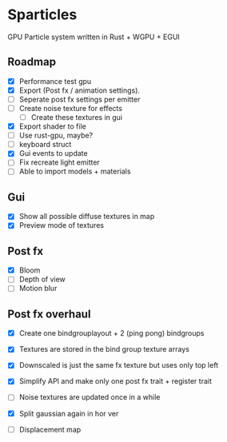 # Sparticles
GPU Particle system written in Rust + WGPU + EGUI

## Roadmap
- [x] Performance test gpu
- [x] Export (Post fx / animation settings).
- [ ] Seperate post fx settings per emitter
- [ ] Create noise texture for effects
  - [ ] Create these textures in gui
- [x] Export shader to file
- [ ] Use rust-gpu, maybe?
- [ ] keyboard struct
- [x] Gui events to update
- [ ] Fix recreate light emitter
- [ ] Able to import models + materials

## Gui
- [x] Show all possible diffuse textures in map
- [x] Preview mode of textures

## Post fx
- [x] Bloom
- [ ] Depth of view
- [ ] Motion blur

## Post fx overhaul
- [x] Create one bindgrouplayout + 2 (ping pong) bindgroups
- [x] Textures are stored in the bind group texture arrays 
- [x] Downscaled is just the same fx texture but uses only top left

- [x] Simplify API and make only one post fx trait + register trait
- [ ] Noise textures are updated once in a while
- [x] Split gaussian again in hor ver
- [ ] Displacement map
